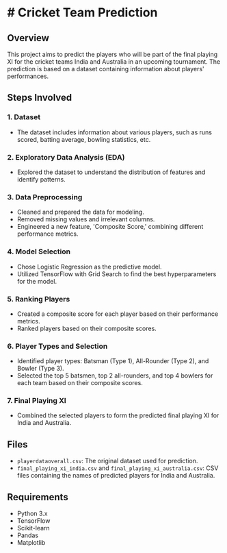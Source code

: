 # # Cricket Team Prediction

## Overview
This project aims to predict the players who will be part of the final playing XI for the cricket teams India and Australia in an upcoming tournament. The prediction is based on a dataset containing information about players' performances.

## Steps Involved

### 1. Dataset
- The dataset includes information about various players, such as runs scored, batting average, bowling statistics, etc.

### 2. Exploratory Data Analysis (EDA)
- Explored the dataset to understand the distribution of features and identify patterns.

### 3. Data Preprocessing
- Cleaned and prepared the data for modeling.
- Removed missing values and irrelevant columns.
- Engineered a new feature, 'Composite Score,' combining different performance metrics.

### 4. Model Selection
- Chose Logistic Regression as the predictive model.
- Utilized TensorFlow with Grid Search to find the best hyperparameters for the model.

### 5. Ranking Players
- Created a composite score for each player based on their performance metrics.
- Ranked players based on their composite scores.

### 6. Player Types and Selection
- Identified player types: Batsman (Type 1), All-Rounder (Type 2), and Bowler (Type 3).
- Selected the top 5 batsmen, top 2 all-rounders, and top 4 bowlers for each team based on their composite scores.

### 7. Final Playing XI
- Combined the selected players to form the predicted final playing XI for India and Australia.

## Files
- `playerdataoverall.csv`: The original dataset used for prediction.
- `final_playing_xi_india.csv` and `final_playing_xi_australia.csv`: CSV files containing the names of predicted players for India and Australia.

## Requirements
- Python 3.x
- TensorFlow
- Scikit-learn
- Pandas
- Matplotlib




